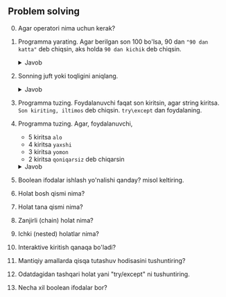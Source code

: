 
## Problem solving

0. Agar operatori nima uchun kerak?
1. Programma yarating. Agar berilgan son 100 bo'lsa, 90 dan `"90 dan katta"` deb chiqsin,
aks holda `90 dan kichik` deb chiqsin.
   
   <details><summary>Javob</summary>
     ```python
        x = 100
        if x > 90:
           print("90 dan katta")
        else:
           print("90 dan kichik")
     ```
    </details>
   
2. Sonning juft yoki toqligini aniqlang.
   <details><summary>Javob</summary>
     ```python
        x = 7
        if x % 2 == 0:
            print("x juft son")
        else:
        print("x toq son")
     ```
    </details>

4. Programma tuzing. Foydalanuvchi faqat son kiritsin, agar string kiritsa. `Son kiriting, iltimos`
    deb chiqsin. `try\except` dan foydalaning.

5. Programma tuzing. Agar, foydalanuvchi, 
   - 5 kiritsa `alo`  
   - 4 kiritsa `yaxshi`
   - 3 kiritsa `yomon`
   - 2 kiritsa `qoniqarsiz`
    deb chiqarsin 
   <details><summary>Javob</summary>

     ```python
        x = int(input())
        if x == 5:
             print('alo')
        if x == 4:
             print('yaxshi')
        if x == 3:
             print(yomon)
        if x == 2:
             print('qoniqarsiz')
     ```
    </details>
6. Boolean ifodalar ishlash yo'nalishi qanday? misol keltiring. 
7. Holat bosh qismi nima?
8. Holat tana qismi nima?
9. Zanjirli (chain) holat nima?
10. Ichki (nested) holatlar nima?
11. Interaktive kiritish qanaqa bo'ladi?
12. Mantiqiy amallarda qisqa tutashuv hodisasini tushuntiring?
13. Odatdagidan tashqari holat yani "try/except" ni tushuntiring.
14. Necha xil boolean ifodalar bor?